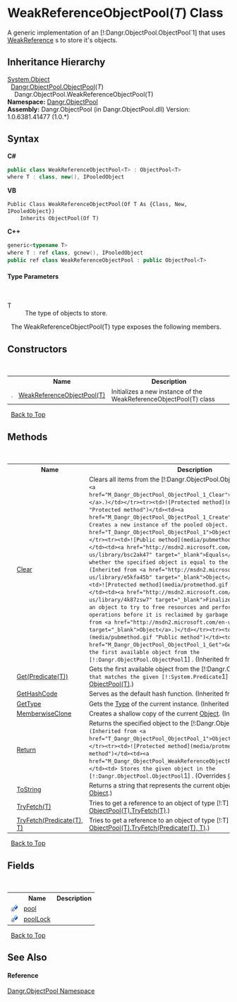 # WeakReferenceObjectPool(*T*) Class
 

A generic implementation of an [!:Dangr.ObjectPool.ObjectPool`1] that uses <a href="http://msdn2.microsoft.com/en-us/library/hbh8w2zd" target="_blank">WeakReference</a> s to store it's objects.


## Inheritance Hierarchy
<a href="http://msdn2.microsoft.com/en-us/library/e5kfa45b" target="_blank">System.Object</a><br />&nbsp;&nbsp;<a href="T_Dangr_ObjectPool_ObjectPool_1">Dangr.ObjectPool.ObjectPool</a>(*T*)<br />&nbsp;&nbsp;&nbsp;&nbsp;Dangr.ObjectPool.WeakReferenceObjectPool(T)<br />
**Namespace:**&nbsp;<a href="N_Dangr_ObjectPool">Dangr.ObjectPool</a><br />**Assembly:**&nbsp;Dangr.ObjectPool (in Dangr.ObjectPool.dll) Version: 1.0.6381.41477 (1.0.*)

## Syntax

**C#**<br />
``` C#
public class WeakReferenceObjectPool<T> : ObjectPool<T>
where T : class, new(), IPooledObject

```

**VB**<br />
``` VB
Public Class WeakReferenceObjectPool(Of T As {Class, New, IPooledObject})
	Inherits ObjectPool(Of T)
```

**C++**<br />
``` C++
generic<typename T>
where T : ref class, gcnew(), IPooledObject
public ref class WeakReferenceObjectPool : public ObjectPool<T>
```


#### Type Parameters
&nbsp;<dl><dt>T</dt><dd>The type of objects to store.</dd></dl>&nbsp;
The WeakReferenceObjectPool(T) type exposes the following members.


## Constructors
&nbsp;<table><tr><th></th><th>Name</th><th>Description</th></tr><tr><td>![Public method](media/pubmethod.gif "Public method")</td><td><a href="M_Dangr_ObjectPool_WeakReferenceObjectPool_1__ctor">WeakReferenceObjectPool(T)</a></td><td>
Initializes a new instance of the WeakReferenceObjectPool(T) class</td></tr></table>&nbsp;
<a href="#weakreferenceobjectpool(*t*)-class">Back to Top</a>

## Methods
&nbsp;<table><tr><th></th><th>Name</th><th>Description</th></tr><tr><td>![Public method](media/pubmethod.gif "Public method")</td><td><a href="M_Dangr_ObjectPool_WeakReferenceObjectPool_1_Clear">Clear</a></td><td>
Clears all items from the [!:Dangr.ObjectPool.ObjectPool`1] .
 (Overrides <a href="M_Dangr_ObjectPool_ObjectPool_1_Clear">ObjectPool(T).Clear()</a>.)</td></tr><tr><td>![Protected method](media/protmethod.gif "Protected method")</td><td><a href="M_Dangr_ObjectPool_ObjectPool_1_Create">Create</a></td><td>
Creates a new instance of the pooled object.
 (Inherited from <a href="T_Dangr_ObjectPool_ObjectPool_1">ObjectPool(T)</a>.)</td></tr><tr><td>![Public method](media/pubmethod.gif "Public method")</td><td><a href="http://msdn2.microsoft.com/en-us/library/bsc2ak47" target="_blank">Equals</a></td><td>
Determines whether the specified object is equal to the current object.
 (Inherited from <a href="http://msdn2.microsoft.com/en-us/library/e5kfa45b" target="_blank">Object</a>.)</td></tr><tr><td>![Protected method](media/protmethod.gif "Protected method")</td><td><a href="http://msdn2.microsoft.com/en-us/library/4k87zsw7" target="_blank">Finalize</a></td><td>
Allows an object to try to free resources and perform other cleanup operations before it is reclaimed by garbage collection.
 (Inherited from <a href="http://msdn2.microsoft.com/en-us/library/e5kfa45b" target="_blank">Object</a>.)</td></tr><tr><td>![Public method](media/pubmethod.gif "Public method")</td><td><a href="M_Dangr_ObjectPool_ObjectPool_1_Get">Get()</a></td><td>
Gets the first available object from the [!:Dangr.ObjectPool.ObjectPool`1] .
 (Inherited from <a href="T_Dangr_ObjectPool_ObjectPool_1">ObjectPool(T)</a>.)</td></tr><tr><td>![Public method](media/pubmethod.gif "Public method")</td><td><a href="M_Dangr_ObjectPool_ObjectPool_1_Get_1">Get(Predicate(T))</a></td><td>
Gets the first available object from the [!:Dangr.ObjectPool.ObjectPool`1] that matches the given [!:System.Predicate`1] .
 (Inherited from <a href="T_Dangr_ObjectPool_ObjectPool_1">ObjectPool(T)</a>.)</td></tr><tr><td>![Public method](media/pubmethod.gif "Public method")</td><td><a href="http://msdn2.microsoft.com/en-us/library/zdee4b3y" target="_blank">GetHashCode</a></td><td>
Serves as the default hash function.
 (Inherited from <a href="http://msdn2.microsoft.com/en-us/library/e5kfa45b" target="_blank">Object</a>.)</td></tr><tr><td>![Public method](media/pubmethod.gif "Public method")</td><td><a href="http://msdn2.microsoft.com/en-us/library/dfwy45w9" target="_blank">GetType</a></td><td>
Gets the <a href="http://msdn2.microsoft.com/en-us/library/42892f65" target="_blank">Type</a> of the current instance.
 (Inherited from <a href="http://msdn2.microsoft.com/en-us/library/e5kfa45b" target="_blank">Object</a>.)</td></tr><tr><td>![Protected method](media/protmethod.gif "Protected method")</td><td><a href="http://msdn2.microsoft.com/en-us/library/57ctke0a" target="_blank">MemberwiseClone</a></td><td>
Creates a shallow copy of the current <a href="http://msdn2.microsoft.com/en-us/library/e5kfa45b" target="_blank">Object</a>.
 (Inherited from <a href="http://msdn2.microsoft.com/en-us/library/e5kfa45b" target="_blank">Object</a>.)</td></tr><tr><td>![Public method](media/pubmethod.gif "Public method")</td><td><a href="M_Dangr_ObjectPool_ObjectPool_1_Return">Return</a></td><td>
Returns the specified object to the [!:Dangr.ObjectPool.ObjectPool`1] .
 (Inherited from <a href="T_Dangr_ObjectPool_ObjectPool_1">ObjectPool(T)</a>.)</td></tr><tr><td>![Protected method](media/protmethod.gif "Protected method")</td><td><a href="M_Dangr_ObjectPool_WeakReferenceObjectPool_1_Store">Store</a></td><td>
Stores the given object in the [!:Dangr.ObjectPool.ObjectPool`1] .
 (Overrides <a href="M_Dangr_ObjectPool_ObjectPool_1_Store">ObjectPool(T).Store(T)</a>.)</td></tr><tr><td>![Public method](media/pubmethod.gif "Public method")</td><td><a href="http://msdn2.microsoft.com/en-us/library/7bxwbwt2" target="_blank">ToString</a></td><td>
Returns a string that represents the current object.
 (Inherited from <a href="http://msdn2.microsoft.com/en-us/library/e5kfa45b" target="_blank">Object</a>.)</td></tr><tr><td>![Protected method](media/protmethod.gif "Protected method")</td><td><a href="M_Dangr_ObjectPool_WeakReferenceObjectPool_1_TryFetch_1">TryFetch(T)</a></td><td>
Tries to get a reference to an object of type [!:T] .
 (Overrides <a href="M_Dangr_ObjectPool_ObjectPool_1_TryFetch_1">ObjectPool(T).TryFetch(T)</a>.)</td></tr><tr><td>![Protected method](media/protmethod.gif "Protected method")</td><td><a href="M_Dangr_ObjectPool_WeakReferenceObjectPool_1_TryFetch">TryFetch(Predicate(T), T)</a></td><td>
Tries to get a reference to an object of type [!:T] .
 (Overrides <a href="M_Dangr_ObjectPool_ObjectPool_1_TryFetch">ObjectPool(T).TryFetch(Predicate(T), T)</a>.)</td></tr></table>&nbsp;
<a href="#weakreferenceobjectpool(*t*)-class">Back to Top</a>

## Fields
&nbsp;<table><tr><th></th><th>Name</th><th>Description</th></tr><tr><td>![Private field](media/privfield.gif "Private field")</td><td><a href="F_Dangr_ObjectPool_WeakReferenceObjectPool_1_pool">pool</a></td><td /></tr><tr><td>![Private field](media/privfield.gif "Private field")</td><td><a href="F_Dangr_ObjectPool_WeakReferenceObjectPool_1_poolLock">poolLock</a></td><td /></tr></table>&nbsp;
<a href="#weakreferenceobjectpool(*t*)-class">Back to Top</a>

## See Also


#### Reference
<a href="N_Dangr_ObjectPool">Dangr.ObjectPool Namespace</a><br />